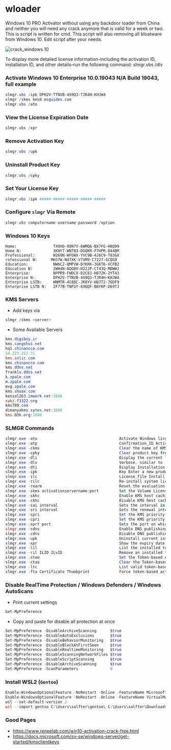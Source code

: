 # wloader

Windows 10 PRO Activator without using any backdoor loader from China and neither you will need any crack anymore that is valid for a week or two. This is script is written for cmd. This script will 
also removing all bloatware from Windows 10. Edit script after your needs.

![crack_windows 10](https://user-images.githubusercontent.com/26827453/174215555-15beab56-d076-4285-afe7-21995cbd0dfe.gif)

To display more detailed license information–including the activation ID, installation ID, and other details–run the following command:
slmgr.vbs /dlv

### Activate Windows 10 Enterprise 10.0.19043 N/A Build 19043, full example 

```powershell
slmgr.vbs /ipk DPH2V-TTNVB-4X9Q3-TJR4H-KHJW4
slmgr /skms kms8.msguides.com
slmgr.vbs /ato
```
### View the License Expiration Date

```powershell
slmgr.vbs /xpr
```
### Remove Activation Key

```powershell
slmgr.vbs /upk
```
### Uninstall Product Key

 ```powershell
slmgr.vbs /cpky
```

### Set Your License Key

```powershell
slmgr.vbs /ipk #####-#####-#####-#####-#####
```

### Configure `slmgr` Via Remote

```powershell
slmgr.vbs computername username password /option
```


### Windows 10 Keys

```
Home:                TX9XD-98N7V-6WMQ6-BX7FG-H8Q99
Home N:              3KHY7-WNT83-DGQKR-F7HPR-844BM
Professional:        W269N-WFGWX-YVC9B-4J6C9-T83GX
rofessional N:      MH37W-N47XK-V7XM9-C7227-GCQG9
Education:           NW6C2-QMPVW-D7KKK-3GKT6-VCFB2
Education N:         2WH4N-8QGBV-H22JP-CT43Q-MDWWJ
Enterprise:          NPPR9-FWDCX-D2C8J-H872K-2YT43
Enterprise N:        DPH2V-TTNVB-4X9Q3-TJR4H-KHJW4
Enterprise LSTB:     WNMTR-4C88C-JK8YV-HQ7T2-76DF9
Enterprise LSTB N:   2F77B-TNFGY-69QQF-B8YKP-D69TJ
```

### KMS Servers

* Add keys via 

```powershell
slmgr /skms <server>
```

* Some Available Servers

```powershell
kms.digiboy.ir
kms.cangshui.net
hq1.chinancce.com
54.223.212.31
kms.cnlic.com
kms.chinancce.com
kms.ddns.net
franklv.ddns.net
k.zpale.com
m.zpale.com
mvg.zpale.com
kms.shuax.com
kensol263.imwork.net:1688
xykz.f3322.org
kms789.com
dimanyakms.sytes.net:1688
kms.03k.org:1688
```

### SLMGR Commands

```powershell
slmgr.exe -ato                                    Activate Windows license and product key against Microsoft’s server.
slmgr.exe -atp                                    Confirmation_ID Activate Windows with user-provided Confirmation   ID.
slmgr.exe -ckms                                   Clear the name of KMS server used to default and port to default.
slmgr.exe -cpky                                   Clear product key from the registry (prevents disclosure   attacks).
slmgr.exe -dli                                    Display the current license information with activation status and   partial product key.
slmgr.exe -dlv                                    Verbose, similar to -dli but with more information.
slmgr.exe -dti                                    Display Installation ID for offline activation.
slmgr.exe -ipk                                    Key Enter a new product key supplied as   xxxxx-xxxxx-xxxxx-xxxxx-xxxxx.
slmgr.exe -ilc                                    License_file Install license.
slmgr.exe -rilc                                   Re-install system license files.
slmgr.exe -rearm                                  Reset the evaluation period/licensing status and activation   state of the machine.
slmgr.exe -skms activationservername:port         Set the Volume Licensing KMS server   and/or the port used for KMS activation (where supported by your   Windows edition).
slmgr.exe -skhc                                   Enable KMS host caching (default), this blocks the use of DNS   priority and weight after the initial discovery of a working KMS host.
slmgr.exe -ckhc                                   Disable KMS host caching. This setting instructs the client to   use DNS auto-discovery each time it attempts KMS activation                          
slmgr.exe -sai interval                           Sets the interval in minutes for unactivated clients to   attempt KMS connection. The activation interval must be between 15 - 30 days
slmgr.exe -sri interval                           Sets the renewal interval in minutes for activated   clients to attempt KMS connection. The renewal interval must be between
slmgr.exe -spri                                   Set the KMS priority to normal (default)
slmgr.exe -cpri                                   Set the KMS priority to low.
slmgr.exe -sprt port                              Sets the port on which the KMS host listens for client   activation requests. The default TCP port is 1688.
slmgr.exe -sdns                                   Enable DNS publishing by the KMS host (default).
slmgr.exe -cdns                                   Disable DNS publishing by the KMS host.
slmgr.exe -upk                                    Uninstall current installed product key and return license status   back to trial state.
slmgr.exe -xpr                                    Show the expiry date of current license (if not permanently   activated).   Token-based activation:
slmgr.exe -lil                                    List the installed token-based activation issuance licenses. 
slmgr.exe -ril ILID ILvID                         Remove an installed token-based activation issuance  license. 
slmgr.exe -stao                                   Set the Token-based Activation Only flag, disabling automatic KMS  activation.
slmgr.exe -ctao                                   Clear the Token-based Activation Only flag (default), enabling automatic KMS activation.
slmgr.exe -ltc                                    List valid token-based activation certificates that can activate installed software
slmgr.exe -fta Certificate Thumbprint             Force token-based activation using the   identified certificate. 
```

### Disable RealTime Protection / Windows Defenders / Windows AutoScans

* Print current settings

```powershell
Get-MpPreference
```

* Copy and paste for disable all protection at once

```powershell
Set-MpPreference -DisableArchiveScanning      $true                
Set-MpPreference -DisableAutoExclusions       $true                   
Set-MpPreference -DisableBehaviorMonitoring   $true              
Set-MpPreference -DisableBlockAtFirstSeen     $true                     
Set-MpPreference -DisableRealtimeMonitoring   $true
Set-MpPreference -DisableScanningNetworkFiles $true                  
Set-MpPreference -DisableScriptScanning       $true                
Set-MpPreference -DisableArchiveScanning      $true
Set-MpPreference -ScanParameters              0
```

### Install WSL2 (`Gentoo`)

```powershell
Enable-WindowsOptionalFeature -NoRestart -Online -FeatureName Microsoft-Windows-Subsystem-Linux
Enable-WindowsOptionalFeature -NoRestart -Online -FeatureName VirtualMachinePlatform
wsl --set-default-version 2
wsl --import gentoo C:\Users\salfter\gentoo\ C:\Users\salfter\Downloads\stage3-amd64-nomultilib-20200624T214505Z.tar --version 2
```

### Good Pages

*  https://www.reneelab.com/win10-activation-crack-free.html
 * https://docs.microsoft.com/sv-se/windows-server/get-started/kmsclientkeys

